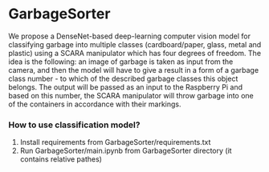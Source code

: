 # GarbageSorter

We propose a DenseNet-based deep-learning computer vision model for classifying garbage into multiple classes (cardboard/paper, glass, metal and plastic) using a SCARA
manipulator which has four degrees of freedom. The idea is the following: an image of garbage is taken as input from the camera, and then the model will have to give a result in a form of a garbage class number - to which of the described garbage classes this object belongs. The output will be passed as an input to the Raspberry Pi and based on this number, the SCARA manipulator will throw garbage into one of the containers in accordance with their markings.


### How to use classification model?

1. Install requirements from GarbageSorter/requirements.txt
2. Run GarbageSorter/main.ipynb from GarbageSorter directory (it contains relative pathes)
